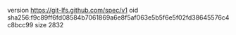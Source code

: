 version https://git-lfs.github.com/spec/v1
oid sha256:f9c89ff6fd08584b7061869a6e8f5af063e5b5f6e5f02fd38645576c4c8bcc99
size 2832
